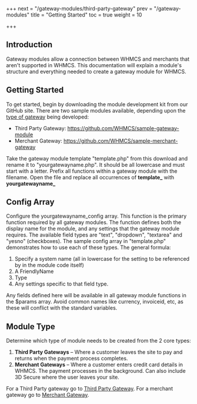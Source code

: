 +++
next = "/gateway-modules/third-party-gateway"
prev = "/gateway-modules"
title = "Getting Started"
toc = true
weight = 10

+++

## Introduction <a id="introduction"></a>

Gateway modules allow a connection between WHMCS and merchants that aren't supported in WHMCS.
This documentation will explain a module's structure and everything needed to create a gateway module for WHMCS.

## Getting Started <a id="getting-started"></a>

To get started, begin by downloading the module development kit from our GitHub site.
There are two sample modules available, depending upon the [type of gateway][module-type] being developed:

* Third Party Gateway: https://github.com/WHMCS/sample-gateway-module
* Merchant Gateway: https://github.com/WHMCS/sample-merchant-gateway

Take the gateway module template "template.php" from this download and rename it to "yourgatewayname.php".
It should be all lowercase and must start with a letter.
Prefix all functions within a gateway module with the filename.
Open the file and replace all occurrences of **template_** with **yourgatewayname_**

## Config Array <a id="config-array"></a>

Configure the yourgatewayname_config array.
This function is the primary function required by all gateway modules.
The function defines both the display name for the module, and any settings that the gateway module requires.
The available field types are "text", "dropdown", "textarea" and "yesno" (checkboxes).
The sample config array in "template.php" demonstrates how to use each of these types.
The general formula:

1. Specify a system name (all in lowercase for the setting to be referenced by in the module code itself)
2. A FriendlyName
3. Type
4. Any settings specific to that field type.

Any fields defined here will be available in all gateway module functions in the $params array.
Avoid common names like currency, invoiceid, etc, as these will conflict with the standard variables.

## Module Type <a id="module-type"></a>

Determine which type of module needs to be created from the 2 core types:

1. **Third Party Gateways** – Where a customer leaves the site to pay and returns when the payment process completes.
2. **Merchant Gateways** – Where a customer enters credit card details in WHMCS.
The payment processes in the background.
Can also include 3D Secure where the user leaves your site.

For a Third Party gateway go to [Third Party Gateway][third-party].
For a merchant gateway go to [Merchant Gateway][merchant-gateway].


[module-type]: #module-type
[third-party]: /gateway-modules/third-party-gateway "Third Party Gateway"
[merchant-gateway]: /gateway-modules/merchant-gateway "Merchant Gateway"
